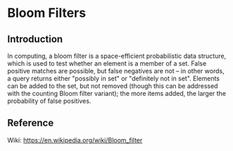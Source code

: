 # Bloom Filters

## Introduction

In computing, a bloom filter is a space-efficient probabilistic data structure, which is used to test whether an element is a member of a set. False positive matches are possible, but false negatives are not – in other words, a query returns either "possibly in set" or "definitely not in set". Elements can be added to the set, but not removed (though this can be addressed with the counting Bloom filter variant); the more items added, the larger the probability of false positives.

## Reference

Wiki: https://en.wikipedia.org/wiki/Bloom_filter